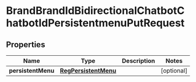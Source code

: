 

# BrandBrandIdBidirectionalChatbotChatbotIdPersistentmenuPutRequest


## Properties

| Name | Type | Description | Notes |
|------------ | ------------- | ------------- | -------------|
|**persistentMenu** | [**RegPersistentMenu**](RegPersistentMenu.md) |  |  [optional] |



